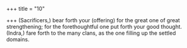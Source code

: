 +++
title = "10"

+++
(Sacrificers,) bear forth your (offering) for the great one of great
strengthening; for the forethoughtful one put forth your good thought. (Indra,) fare forth to the many clans, as the one filling up the settled  domains.